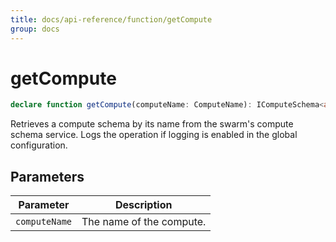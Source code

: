 ```yaml
---
title: docs/api-reference/function/getCompute
group: docs
---
```


# getCompute

```ts
declare function getCompute(computeName: ComputeName): IComputeSchema<any>;
```

Retrieves a compute schema by its name from the swarm's compute schema service.
Logs the operation if logging is enabled in the global configuration.

## Parameters

| Parameter | Description |
|-----------|-------------|
| `computeName` | The name of the compute. |
